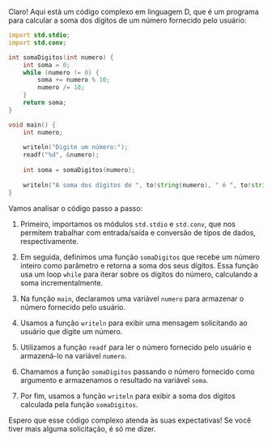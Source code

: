 Claro! Aqui está um código complexo em linguagem D, que é um programa para calcular a soma dos dígitos de um número fornecido pelo usuário:

```d
import std.stdio;
import std.conv;

int somaDigitos(int numero) {
    int soma = 0;
    while (numero != 0) {
        soma += numero % 10;
        numero /= 10;
    }
    return soma;
}

void main() {
    int numero;
    
    writeln("Digite um número:");
    readf("%d", &numero);
    
    int soma = somaDigitos(numero);
    
    writeln("A soma dos dígitos de ", to!string(numero), " é ", to!string(soma));
}
```

Vamos analisar o código passo a passo:

1. Primeiro, importamos os módulos `std.stdio` e `std.conv`, que nos permitem trabalhar com entrada/saída e conversão de tipos de dados, respectivamente.

2. Em seguida, definimos uma função `somaDigitos` que recebe um número inteiro como parâmetro e retorna a soma dos seus dígitos. Essa função usa um loop `while` para iterar sobre os dígitos do número, calculando a soma incrementalmente.

3. Na função `main`, declaramos uma variável `numero` para armazenar o número fornecido pelo usuário.

4. Usamos a função `writeln` para exibir uma mensagem solicitando ao usuário que digite um número.

5. Utilizamos a função `readf` para ler o número fornecido pelo usuário e armazená-lo na variável `numero`.

6. Chamamos a função `somaDigitos` passando o número fornecido como argumento e armazenamos o resultado na variável `soma`.

7. Por fim, usamos a função `writeln` para exibir a soma dos dígitos calculada pela função `somaDigitos`.

Espero que esse código complexo atenda às suas expectativas! Se você tiver mais alguma solicitação, é só me dizer.